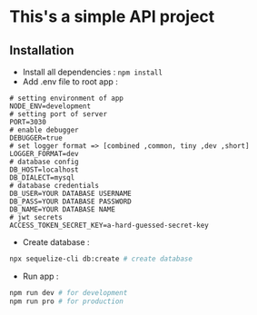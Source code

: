 # This's a simple API project

## Installation

-   Install all dependencies :
    `npm install`
-   Add .env file to root app :

```
# setting environment of app
NODE_ENV=development
# setting port of server
PORT=3030
# enable debugger
DEBUGGER=true
# set logger format => [combined ,common, tiny ,dev ,short]
LOGGER_FORMAT=dev
# database config
DB_HOST=localhost
DB_DIALECT=mysql
# database credentials
DB_USER=YOUR DATABASE USERNAME
DB_PASS=YOUR DATABASE PASSWORD
DB_NAME=YOUR DATABASE NAME
# jwt secrets
ACCESS_TOKEN_SECRET_KEY=a-hard-guessed-secret-key
```

-   Create database :

```bash
npx sequelize-cli db:create # create database
```

-   Run app :

```bash
npm run dev # for development
npm run pro # for production
```
